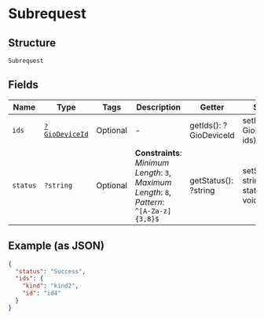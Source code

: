
# Subrequest

## Structure

`Subrequest`

## Fields

| Name | Type | Tags | Description | Getter | Setter |
|  --- | --- | --- | --- | --- | --- |
| `ids` | [`?GioDeviceId`](../../doc/models/gio-device-id.md) | Optional | - | getIds(): ?GioDeviceId | setIds(?GioDeviceId ids): void |
| `status` | `?string` | Optional | **Constraints**: *Minimum Length*: `3`, *Maximum Length*: `8`, *Pattern*: `^[A-Za-z]{3,8}$` | getStatus(): ?string | setStatus(?string status): void |

## Example (as JSON)

```json
{
  "status": "Success",
  "ids": {
    "kind": "kind2",
    "id": "id4"
  }
}
```

